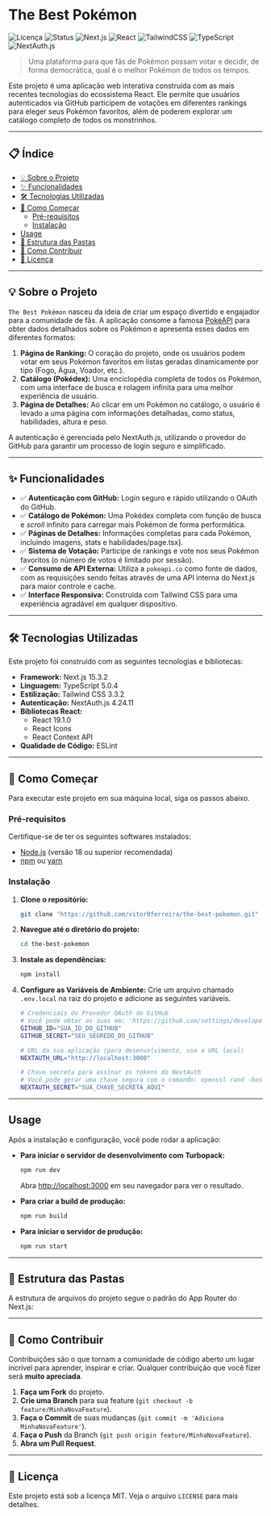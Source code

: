 # The Best Pokémon

![Licença](https://img.shields.io/badge/licen%C3%A7a-MIT-blue.svg)
![Status](https://img.shields.io/badge/status-Em%20Desenvolvimento-yellow.svg)
![Next.js](https://img.shields.io/badge/Next.js-15.3.2-black?logo=next.js)
![React](https://img.shields.io/badge/React-19.1.0-blue?logo=react)
![TailwindCSS](https://img.shields.io/badge/Tailwind_CSS-3.3.2-38B2AC?logo=tailwind-css)
![TypeScript](https://img.shields.io/badge/TypeScript-5.0.4-blue?logo=typescript)
![NextAuth.js](https://img.shields.io/badge/NextAuth.js-4.24.11-blue?logo=next.js)

> Uma plataforma para que fãs de Pokémon possam votar e decidir, de forma democrática, qual é o melhor Pokémon de todos os tempos.

Este projeto é uma aplicação web interativa construída com as mais recentes tecnologias do ecossistema React. Ele permite que usuários autenticados via GitHub participem de votações em diferentes rankings para eleger seus Pokémon favoritos, além de poderem explorar um catálogo completo de todos os monstrinhos.

---

## 📋 Índice

* [💡 Sobre o Projeto](#-sobre-o-projeto)
* [✨ Funcionalidades](#-funcionalidades)
* [🛠️ Tecnologias Utilizadas](#-tecnologias-utilizadas)
* [🚀 Como Começar](#-como-começar)
  * [Pré-requisitos](#pré-requisitos)
  * [Instalação](#instalação)
* [Usage](#-uso)
* [📂 Estrutura das Pastas](#-estrutura-das-pastas)
* [🤝 Como Contribuir](#-como-contribuir)
* [📄 Licença](#-licença)

---

## 💡 Sobre o Projeto

`The Best Pokémon` nasceu da ideia de criar um espaço divertido e engajador para a comunidade de fãs. A aplicação consome a famosa [PokéAPI](https://pokeapi.co/) para obter dados detalhados sobre os Pokémon e apresenta esses dados em diferentes formatos:

1.  **Página de Ranking:** O coração do projeto, onde os usuários podem votar em seus Pokémon favoritos em listas geradas dinamicamente por tipo (Fogo, Água, Voador, etc.).
2.  **Catálogo (Pokédex):** Uma enciclopédia completa de todos os Pokémon, com uma interface de busca e rolagem infinita para uma melhor experiência de usuário.
3.  **Página de Detalhes:** Ao clicar em um Pokémon no catálogo, o usuário é levado a uma página com informações detalhadas, como status, habilidades, altura e peso.

A autenticação é gerenciada pelo NextAuth.js, utilizando o provedor do GitHub para garantir um processo de login seguro e simplificado.

---

## ✨ Funcionalidades

* ✅ **Autenticação com GitHub:** Login seguro e rápido utilizando o OAuth do GitHub.
* ✅ **Catálogo de Pokémon:** Uma Pokédex completa com função de busca e *scroll* infinito para carregar mais Pokémon de forma performática.
* ✅ **Páginas de Detalhes:** Informações completas para cada Pokémon, incluindo imagens, stats e habilidades/page.tsx].
* ✅ **Sistema de Votação:** Participe de rankings e vote nos seus Pokémon favoritos (o número de votos é limitado por sessão).
* ✅ **Consumo de API Externa:** Utiliza a `pokeapi.co` como fonte de dados, com as requisições sendo feitas através de uma API interna do Next.js para maior controle e cache.
* ✅ **Interface Responsiva:** Construída com Tailwind CSS para uma experiência agradável em qualquer dispositivo.

---

## 🛠️ Tecnologias Utilizadas

Este projeto foi construído com as seguintes tecnologias e bibliotecas:

* **Framework:** Next.js 15.3.2
* **Linguagem:** TypeScript 5.0.4
* **Estilização:** Tailwind CSS 3.3.2
* **Autenticação:** NextAuth.js 4.24.11
* **Bibliotecas React:**
    * React 19.1.0
    * React Icons
    * React Context API
* **Qualidade de Código:** ESLint

---

## 🚀 Como Começar

Para executar este projeto em sua máquina local, siga os passos abaixo.

### Pré-requisitos

Certifique-se de ter os seguintes softwares instalados:

* [Node.js](https://nodejs.org/) (versão 18 ou superior recomendada)
* [npm](https://www.npmjs.com/) ou [yarn](https://yarnpkg.com/)

### Instalação

1.  **Clone o repositório:**
    ```bash
    git clone "https://github.com/vitor0ferreira/the-best-pokemon.git"
    ```
2.  **Navegue até o diretório do projeto:**
    ```bash
    cd the-best-pokemon
    ```
3.  **Instale as dependências:**
    ```bash
    npm install
    ```
4.  **Configure as Variáveis de Ambiente:**
    Crie um arquivo chamado `.env.local` na raiz do projeto e adicione as seguintes variáveis.

    ```bash
    # Credenciais do Provedor OAuth do GitHub
    # Você pode obter as suas em: 'https://github.com/settings/developers'
    GITHUB_ID="SUA_ID_DO_GITHUB"
    GITHUB_SECRET="SEU_SEGREDO_DO_GITHUB"

    # URL da sua aplicação (para desenvolvimento, use a URL local)
    NEXTAUTH_URL="http://localhost:3000"

    # Chave secreta para assinar os tokens do NextAuth
    # Você pode gerar uma chave segura com o comando: openssl rand -base64 32
    NEXTAUTH_SECRET="SUA_CHAVE_SECRETA_AQUI"
    ```

---

## Usage

Após a instalação e configuração, você pode rodar a aplicação:

* **Para iniciar o servidor de desenvolvimento com Turbopack:**
    ```bash
    npm run dev
    ```
    Abra [http://localhost:3000](http://localhost:3000) em seu navegador para ver o resultado.

* **Para criar a build de produção:**
    ```bash
    npm run build
    ```

* **Para iniciar o servidor de produção:**
    ```bash
    npm run start
    ```

---

## 📂 Estrutura das Pastas

A estrutura de arquivos do projeto segue o padrão do App Router do Next.js:

---

## 🤝 Como Contribuir

Contribuições são o que tornam a comunidade de código aberto um lugar incrível para aprender, inspirar e criar. Qualquer contribuição que você fizer será **muito apreciada**.

1.  **Faça um Fork** do projeto.
2.  **Crie uma Branch** para sua feature (`git checkout -b feature/MinhaNovaFeature`).
3.  **Faça o Commit** de suas mudanças (`git commit -m 'Adiciona MinhaNovaFeature'`).
4.  **Faça o Push** da Branch (`git push origin feature/MinhaNovaFeature`).
5.  **Abra um Pull Request**.

---

## 📄 Licença

Este projeto está sob a licença MIT. Veja o arquivo `LICENSE` para mais detalhes.
